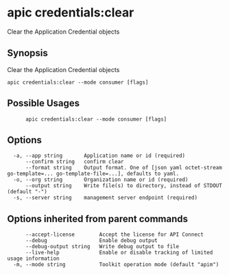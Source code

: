 # apic credentials:clear

Clear the Application Credential objects

## Synopsis

Clear the Application Credential objects

```
apic credentials:clear --mode consumer [flags]
```

## Possible Usages

```
      apic credentials:clear --mode consumer [flags]
```

## Options

```
  -a, --app string       Application name or id (required)
      --confirm string   confirm clear
      --format string    Output format. One of [json yaml octet-stream go-template=... go-template-file=...], defaults to yaml.
  -o, --org string       Organization name or id (required)
      --output string    Write file(s) to directory, instead of STDOUT (default "-")
  -s, --server string    management server endpoint (required)
```

## Options inherited from parent commands

```
      --accept-license        Accept the license for API Connect
      --debug                 Enable debug output
      --debug-output string   Write debug output to file
      --live-help             Enable or disable tracking of limited usage information
  -m, --mode string           Toolkit operation mode (default "apim")
```
